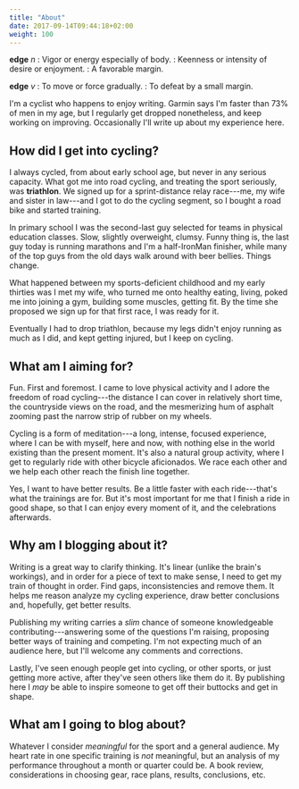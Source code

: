 ```yaml
---
title: "About"
date: 2017-09-14T09:44:18+02:00
weight: 100
---
```


__edge__ _n_
: Vigor or energy especially of body.
: Keenness or intensity of desire or enjoyment.
: A favorable margin.

__edge__ _v_
: To move or force gradually.
: To defeat by a small margin.

I'm a cyclist who happens to enjoy writing. Garmin says I'm faster than 73% of men in my age, but I regularly get dropped nonetheless, and keep working on improving. Occasionally I'll write up about my experience here.

## How did I get into cycling?

I always cycled, from about early school age, but never in any serious capacity. What got me into road cycling, and treating the sport seriously, was **triathlon**. We signed up for a sprint-distance relay race---me, my wife and sister in law---and I got to do the cycling segment, so I bought a road bike and started training.

In primary school I was the second-last guy selected for teams in physical education classes. Slow, slightly overweight, clumsy. Funny thing is, the last guy today is running marathons and I'm a half-IronMan finisher, while many of the top guys from the old days walk around with beer bellies. Things change.

What happened between my sports-deficient childhood and my early thirties was I met my wife, who turned me onto healthy eating, living, poked me into joining a gym, building some muscles, getting fit. By the time she proposed we sign up for that first race, I was ready for it.

Eventually I had to drop triathlon, because my legs didn't enjoy running as much as I did, and kept getting injured, but I keep on cycling.

## What am I aiming for?

Fun. First and foremost. I came to love physical activity and I adore the freedom of road cycling---the distance I can cover in relatively short time, the countryside views on the road, and the mesmerizing hum of asphalt zooming past the narrow strip of rubber on my wheels.

Cycling is a form of meditation---a long, intense, focused experience, where I can be with myself, here and now, with nothing else in the world existing than the present moment. It's also a natural group activity, where I get to regularly ride with other bicycle aficionados. We race each other and we help each other reach the finish line together.

Yes, I want to have better results. Be a little faster with each ride---that's what the trainings are for. But it's most important for me that I finish a ride in good shape, so that I can enjoy every moment of it, and the celebrations afterwards.

## Why am I blogging about it?

Writing is a great way to clarify thinking. It's linear (unlike the brain's workings), and in order for a piece of text to make sense, I need to get my train of thought in order. Find gaps, inconsistencies and remove them. It helps me reason analyze my cycling experience, draw better conclusions and, hopefully, get better results.

Publishing my writing carries a _slim_ chance of someone knowledgeable contributing---answering some of the questions I'm raising, proposing better ways of training and competing. I'm not expecting much of an audience here, but I'll welcome any comments and corrections.

Lastly, I've seen enough people get into cycling, or other sports, or just getting more active, after they've seen others like them do it. By publishing here I _may_ be able to inspire someone to get off their buttocks and get in shape.

## What am I going to blog about?

Whatever I consider _meaningful_ for the sport and a general audience. My heart rate in one specific training is _not_ meaningful, but an analysis of my performance throughout a month or quarter could be. A book review, considerations in choosing gear, race plans, results, conclusions, etc.
